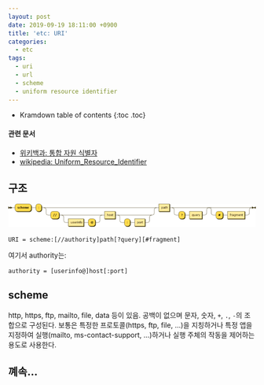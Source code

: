 ```yaml
---
layout: post
date: 2019-09-19 18:11:00 +0900
title: 'etc: URI'
categories:
  - etc
tags:
  - uri
  - url
  - scheme
  - uniform resource identifier
---
```


* Kramdown table of contents
{:toc .toc}

#### 관련 문서

- [위키백과: 통합 자원 식별자](https://ko.wikipedia.org/wiki/%ED%86%B5%ED%95%A9_%EC%9E%90%EC%9B%90_%EC%8B%9D%EB%B3%84%EC%9E%90)
- [wikipedia: Uniform_Resource_Identifier](https://en.wikipedia.org/wiki/Uniform_Resource_Identifier)

## 구조

![](/images/uri-syntax-diagram.png)

```
URI = scheme:[//authority]path[?query][#fragment]
```

여기서 authority는:

```
authority = [userinfo@]host[:port]
```

## scheme

http, https, ftp, mailto, file, data 등이 있음. 공백이 없으며 문자, 숫자, `+`, `.`, `-`의 조합으로 구성된다. 보통은 특정한 프로토콜(https, ftp, file, ...)을 지칭하거나 특정 앱을 지정하여 실행(mailto, ms-contact-support, ...)하거나 실행 주체의 작동을 제어하는 용도로 사용한다.



## 꼐속...
